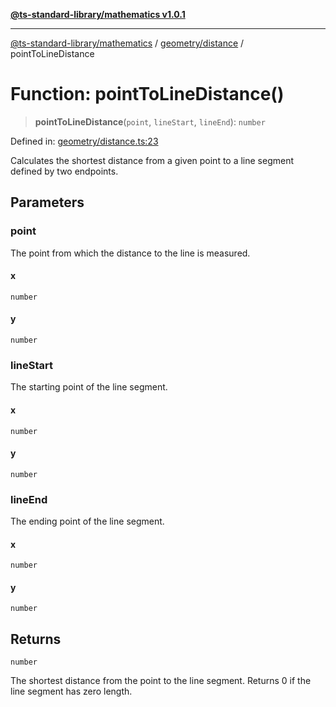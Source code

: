 [**@ts-standard-library/mathematics v1.0.1**](../../../README.md)

***

[@ts-standard-library/mathematics](../../../README.md) / [geometry/distance](../README.md) / pointToLineDistance

# Function: pointToLineDistance()

> **pointToLineDistance**(`point`, `lineStart`, `lineEnd`): `number`

Defined in: [geometry/distance.ts:23](https://github.com/gabaudette/ts-stdlib/blob/7333da76bc775fbabd0907ad8519b912cfc2fe26/packages/mathematics/src/geometry/distance.ts#L23)

Calculates the shortest distance from a given point to a line segment defined by two endpoints.

## Parameters

### point

The point from which the distance to the line is measured.

#### x

`number`

#### y

`number`

### lineStart

The starting point of the line segment.

#### x

`number`

#### y

`number`

### lineEnd

The ending point of the line segment.

#### x

`number`

#### y

`number`

## Returns

`number`

The shortest distance from the point to the line segment. Returns 0 if the line segment has zero length.
